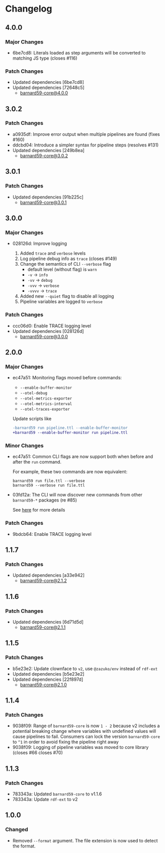 # Changelog

## 4.0.0

### Major Changes

- 6be7cd8: Literals loaded as step arguments will be converted to matching JS type (closes #116)

### Patch Changes

- Updated dependencies [6be7cd8]
- Updated dependencies [72648c5]
  - barnard59-core@4.0.0

## 3.0.2

### Patch Changes

- a0935df: Improve error output when multiple pipelines are found (fixes #160)
- ddcbd04: Introduce a simpler syntax for pipeline steps (resolves #131)
- Updated dependencies [249b8ea]
  - barnard59-core@3.0.2

## 3.0.1

### Patch Changes

- Updated dependencies [91b225c]
  - barnard59-core@3.0.1

## 3.0.0

### Major Changes

- 028126d: Improve logging

  1. Added `trace` and `verbose` levels
  2. Log pipeline debug info as `trace` (closes #149)
  3. Change the semantics of CLI `--verbose` flag
     - default level (without flag) is `warn`
     - `-v` -> `info`
     - `-vv` -> `debug`
     - `-vvv` -> `verbose`
     - `-vvvv` -> `trace`
  4. Added new `--quiet` flag to disable all logging
  5. Pipeline variables are logged to `verbose`

### Patch Changes

- ccc06d0: Enable TRACE logging level
- Updated dependencies [028126d]
  - barnard59-core@3.0.0

## 2.0.0

### Major Changes

- ec47a51: Monitoring flags moved before commands:

  - `--enable-buffer-monitor`
  - `--otel-debug`
  - `--otel-metrics-exporter`
  - `--otel-metrics-interval`
  - `--otel-traces-exporter`

  Update scripts like

  ```diff
  -barnard59 run pipeline.ttl --enable-buffer-monitor
  +barnard59 --enable-buffer-monitor run pipeline.ttl
  ```

### Minor Changes

- ec47a51: Common CLI flags are now support both when before and after the `run` command.

  For example, these two commands are now equivalent:

  ```shell
  barnard59 run file.ttl --verbose
  barnard59 --verbose run file.ttl
  ```

- 03fd12a: The CLI will now discover new commands from other `barnard59-*` packages (re #85)

  See [here](https://data-centric.zazuko.com/docs/workflows/how-to/extend-banard59-cli) for more details

### Patch Changes

- 9bdcb64: Enable TRACE logging level

## 1.1.7

### Patch Changes

- Updated dependencies [a33e942]
  - barnard59-core@2.1.2

## 1.1.6

### Patch Changes

- Updated dependencies [6d71d5d]
  - barnard59-core@2.1.1

## 1.1.5

### Patch Changes

- b5e23e2: Update clownface to `v2`, use `@zazuko/env` instead of `rdf-ext`
- Updated dependencies [b5e23e2]
- Updated dependencies [22f897d]
  - barnard59-core@2.1.0

## 1.1.4

### Patch Changes

- 9038f09: Range of `barnard59-core` is now `1 - 2` because v2 includes a potential breaking change where variables with undefined values will cause pipelines to fail. Consumers can lock the version `barnard59-core` to `^1` in order to avoid fixing the pipeline right away
- 9038f09: Logging of pipeline variables was moved to core library (closes #66 closes #70)

## 1.1.3

### Patch Changes

- 783343a: Updated `barnard59-core` to v1.1.6
- 783343a: Update `rdf-ext` to v2

## 1.0.0

### Changed

- Removed `--format` argument.
  The file extension is now used to detect the format.
